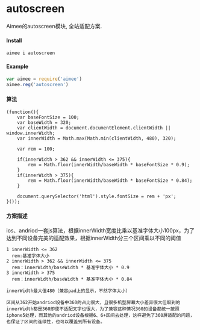 # autoscreen
Aimee的autoscreen模块, 全站适配方案.

#### Install
```
aimee i autoscreen
```
#### Example
```javascript
var aimee = require('aimee')
aimee.reg('autoscreen')
```
#### 算法
```
(function(){
	var baseFontSize = 100;
	var baseWidth = 320;
	var clientWidth = document.documentElement.clientWidth || window.innerWidth;
	var innerWidth = Math.max(Math.min(clientWidth, 480), 320);

	var rem = 100;

	if(innerWidth > 362 && innerWidth <= 375){
		rem = Math.floor(innerWidth/baseWidth * baseFontSize * 0.9);
	}
	if(innerWidth > 375){
		rem = Math.floor(innerWidth/baseWidth * baseFontSize * 0.84);
	}

	document.querySelector('html').style.fontSize = rem + 'px';
}());

```

#### 方案描述
ios、andriod一套js算法，根据innerWidth宽度比乘以基准字体大小100px，为了达到不同设备完美的适配效果，根据innerWidth分三个区间乘以不同的阈值

	1 innerWidth <= 362 
	  rem:基准字体大小
	2 innerWidth > 362 && innerWidth <= 375 
	  rem：innerWidth/baseWidth * 基准字体大小 * 0.9
	3 innerWidth > 375 
	  rem：innerWidth/baseWidth * 基准字体大小 * 0.84

	innerWidth最大值480（兼容pad上的显示，不然字体太小）

	区间从362开始andriod设备中360的占比很大，且很多机型屏幕大小差异很大但取到的innerWidth都是360即使不适配文字也很大，为了兼容这种情况360的设备都统一按照iphone5处理，而其他的andriod设备根据6、6+区间去处理，这样避免了360屏适配的问题，也保证了区间的连续性，也可以覆盖到所有设备。